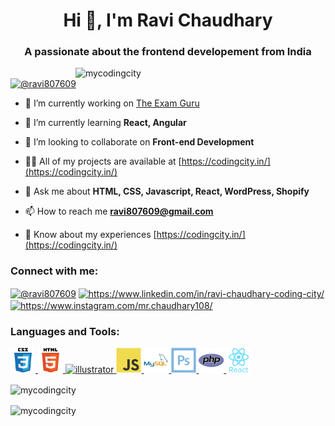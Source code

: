 
<h1 align="center">Hi 👋, I'm Ravi Chaudhary</h1>
<h3 align="center">A passionate about the frontend developement from India</h3>

<img align="right" alt="mycodingcity" width="400" src="https://user-images.githubusercontent.com/55389276/140866485-8fb1c876-9a8f-4d6a-98dc-08c4981eaf70.gif">


<p align="left"> <a href="https://twitter.com/ravi807609" target="blank"><img src="https://img.shields.io/twitter/follow/@ravi807609?logo=twitter&style=for-the-badge" alt="@ravi807609" /></a> </p>

- 🔭 I’m currently working on [The Exam Guru](https://www.theexamguru.com/)

- 🌱 I’m currently learning **React, Angular**

- 👯 I’m looking to collaborate on **Front-end Development**

- 👨‍💻 All of my projects are available at [https://codingcity.in/](https://codingcity.in/)

- 💬 Ask me about **HTML, CSS, Javascript, React, WordPress, Shopify**

- 📫 How to reach me **ravi807609@gmail.com**

- 📄 Know about my experiences [https://codingcity.in/](https://codingcity.in/)

<h3 align="left">Connect with me:</h3>
<p align="left">
<a href="https://twitter.com/@ravi807609" target="blank"><img align="center" src="https://raw.githubusercontent.com/rahuldkjain/github-profile-readme-generator/master/src/images/icons/Social/twitter.svg" alt="@ravi807609" height="30" width="40" /></a>
<a href="https://linkedin.com/in/https://www.linkedin.com/in/ravi-chaudhary-coding-city/" target="blank"><img align="center" src="https://raw.githubusercontent.com/rahuldkjain/github-profile-readme-generator/master/src/images/icons/Social/linked-in-alt.svg" alt="https://www.linkedin.com/in/ravi-chaudhary-coding-city/" height="30" width="40" /></a>
<a href="https://instagram.com/https://www.instagram.com/mr.chaudhary108/" target="blank"><img align="center" src="https://raw.githubusercontent.com/rahuldkjain/github-profile-readme-generator/master/src/images/icons/Social/instagram.svg" alt="https://www.instagram.com/mr.chaudhary108/" height="30" width="40" /></a>
</p>

<h3 align="left">Languages and Tools:</h3>
<p align="left"> <a href="https://www.w3schools.com/css/" target="_blank" rel="noreferrer"> <img src="https://raw.githubusercontent.com/devicons/devicon/master/icons/css3/css3-original-wordmark.svg" alt="css3" width="40" height="40"/> </a> <a href="https://www.w3.org/html/" target="_blank" rel="noreferrer"> <img src="https://raw.githubusercontent.com/devicons/devicon/master/icons/html5/html5-original-wordmark.svg" alt="html5" width="40" height="40"/> </a> <a href="https://www.adobe.com/in/products/illustrator.html" target="_blank" rel="noreferrer"> <img src="https://www.vectorlogo.zone/logos/adobe_illustrator/adobe_illustrator-icon.svg" alt="illustrator" width="40" height="40"/> </a> <a href="https://developer.mozilla.org/en-US/docs/Web/JavaScript" target="_blank" rel="noreferrer"> <img src="https://raw.githubusercontent.com/devicons/devicon/master/icons/javascript/javascript-original.svg" alt="javascript" width="40" height="40"/> </a> <a href="https://www.mysql.com/" target="_blank" rel="noreferrer"> <img src="https://raw.githubusercontent.com/devicons/devicon/master/icons/mysql/mysql-original-wordmark.svg" alt="mysql" width="40" height="40"/> </a> <a href="https://www.photoshop.com/en" target="_blank" rel="noreferrer"> <img src="https://raw.githubusercontent.com/devicons/devicon/master/icons/photoshop/photoshop-line.svg" alt="photoshop" width="40" height="40"/> </a> <a href="https://www.php.net" target="_blank" rel="noreferrer"> <img src="https://raw.githubusercontent.com/devicons/devicon/master/icons/php/php-original.svg" alt="php" width="40" height="40"/> </a> <a href="https://reactjs.org/" target="_blank" rel="noreferrer"> <img src="https://raw.githubusercontent.com/devicons/devicon/master/icons/react/react-original-wordmark.svg" alt="react" width="40" height="40"/> </a> </p>

<p><img align="center" src="https://github-readme-stats.vercel.app/api/top-langs?username=mycodingcity&show_icons=true&locale=en&layout=compact" alt="mycodingcity" /></p>

<p><img align="center" src="https://github-readme-streak-stats.herokuapp.com/?user=mycodingcity&" alt="mycodingcity" /></p>

